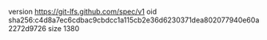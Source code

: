 version https://git-lfs.github.com/spec/v1
oid sha256:c4d8a7ec6cdbac9cbdcc1a115cb2e36d6230371dea802077940e60a2272d9726
size 1380
